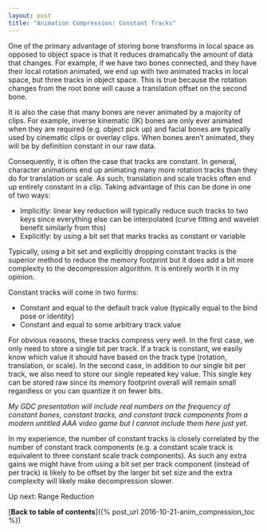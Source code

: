 ```yaml
---
layout: post
title: "Animation Compression: Constant Tracks"
---
```

One of the primary advantage of storing bone transforms in local space as opposed to object space is that it reduces dramatically the amount of data that changes. For example, if we have two bones connected, and they have their local rotation animated, we end up with two animated tracks in local space, but three tracks in object space. This is true because the rotation changes from the root bone will cause a translation offset on the second bone.

It is also the case that many bones are never animated by a majority of clips. For example, inverse kinematic (IK) bones are only ever animated when they are required (e.g. object pick up) and facial bones are typically used by cinematic clips or overlay clips. When bones aren’t animated, they will be by definition constant in our raw data.

Consequently, it is often the case that tracks are constant. In general, character animations end up animating many more rotation tracks than they do for translation or scale. As such, translation and scale tracks often end up entirely constant in a clip. Taking advantage of this can be done in one of two ways:

* Implicitly: linear key reduction will typically reduce such tracks to two keys since everything else can be interpolated (curve fitting and wavelet benefit similarly from this)
* Explicitly: by using a bit set that marks tracks as constant or variable

Typically, using a bit set and explicitly dropping constant tracks is the superior method to reduce the memory footprint but it does add a bit more complexity to the decompression algorithm. It is entirely worth it in my opinion.

Constant tracks will come in two forms:

* Constant and equal to the default track value (typically equal to the bind pose or identity)
* Constant and equal to some arbitrary track value

For obvious reasons, these tracks compress very well. In the first case, we only need to store a single bit per track. If a track is constant, we easily know which value it should have based on the track type (rotation, translation, or scale). In the second case, in addition to our single bit per track, we also need to store our single repeated key value. This single key can be stored raw since its memory footprint overall will remain small regardless or you can quantize it on fewer bits.

*My GDC presentation will include real numbers on the frequency of constant bones, constant tracks, and constant track components from a modern untitled AAA video game but I cannot include them here just yet.*

In my experience, the number of constant tracks is closely correlated by the number of constant track components (e.g. a constant scale track is equivalent to three constant scale track components). As such any extra gains we might have from using a bit set per track component (instead of per track) is likely to be offset by the larger bit set size and the extra complexity will likely make decompression slower.

Up next: Range Reduction

[**Back to table of contents**]({% post_url 2016-10-21-anim_compression_toc %})

